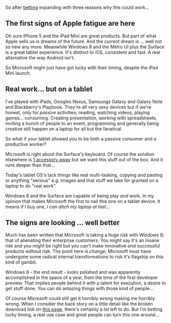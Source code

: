 So after [betting](https://twitter.com/hfuecks/status/260831014442643456) expanding with three reasons why this could work...

The first signs of Apple fatigue are here
-----------------------------------------

Oh sure iPhone 5 and the iPad Mini are great products. But part of what Apple sells us is dreams of the future. And the current dream is ... well not so new any more. Meanwhile Windows 8 and the Metro UI plus the Surface is a great tablet experience. It's distinct to iOS, consistent and fast. A real alternative the way Android isn't.

So Microsoft might just have got lucky with their timing, despite the iPad Mini launch.

Real work... but on a tablet
----------------------------

I've played with iPads, Googles Nexus, Samsungs Galaxy and Galaxy Note and Blackberry's Playbook. They're _all_ very sexy devices but if we're honest, only for _passive_ activities; reading, watching videos, playing games... consuming. Creating presentation, working with spreadsheets, inviting a bunch of people to an event, programming and generally being creative still happen on a laptop for all but the fanatical.

So what if your tablet allowed you to be both a passive consumer and a productive worker?

Microsoft is right about the Surface's keyboard. Of course the solution elsewhere is [1 accessory away](https://shop.digitec.ch/en/logitech-ultrathin-keyboard-cover-fuer-ipad-schwarz-e-book-reader-tablet-computer-accessory-363903) but we want this stuff out of the box. And it runs deeper than that...

Today's tablet OS's lack things like real multi-tasking, copying and pasting or anything "serious" e.g. images and that stuff we take for granted on a laptop to do "real work".

Windows 8 and the Surface are capable of being play _and_ work. In my opinion that makes Microsoft the first to nail this one on a tablet device. It means if I buy one, _I can ditch my laptop at last_...

The signs are looking ... well better
-------------------------------------

Much has been written that Microsoft is taking a huge risk with Windows 8; that of alienating their enterprise customers. You might say it's an insane risk and you might be right but you can't make innovative _and_ successful products without risk. The point here is _change_; Microsoft must have undergone some radical internal transformations to risk it's flagship on this kind of gambit.

Windows 8 - the end result - looks polished and was apparently accomplished in the space of a year, from the time of the first developer preview. That implies people behind it with a talent for execution, a desire to get stuff done. You can do amazing things with those kind of people...

Of course Microsoft could still get it horribly wrong making me horribly wrong. When I consider the back story on a little detail like the broken download link on [this page](http://info.local.ch/directories/mobile/windows-phone-7), there's certainly a _lot_ left to do. But I'm betting lucky timing, a real use case and great people can turn this one around...


